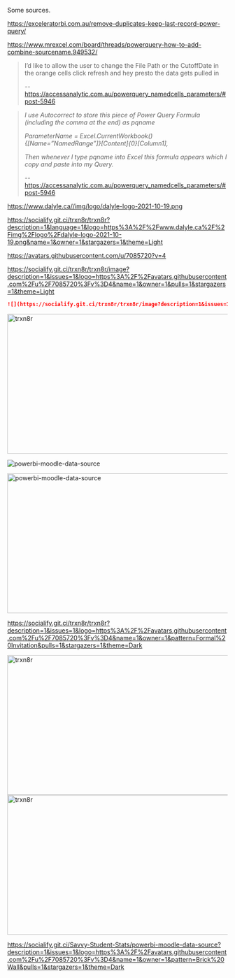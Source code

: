 
Some sources.


https://exceleratorbi.com.au/remove-duplicates-keep-last-record-power-query/

https://www.mrexcel.com/board/threads/powerquery-how-to-add-combine-sourcename.949532/




> I’d like to allow the user to change the File Path or the CutoffDate in the orange cells click refresh and hey presto the data gets pulled in
>
> -- https://accessanalytic.com.au/powerquery_namedcells_parameters/#post-5946


> _I use Autocorrect to store this piece of Power Query Formula (including the comma at the end) as pqname_
>
> _ParameterName = Excel.CurrentWorkbook(){[Name=”NamedRange”]}[Content]{0}[Column1],_
>
> _Then whenever I type pqname into Excel this formula appears which I copy and paste into my Query._
>
> -- https://accessanalytic.com.au/powerquery_namedcells_parameters/#post-5946





https://www.dalyle.ca//img/logo/dalyle-logo-2021-10-19.png


https://socialify.git.ci/trxn8r/trxn8r?description=1&language=1&logo=https%3A%2F%2Fwww.dalyle.ca%2F%2Fimg%2Flogo%2Fdalyle-logo-2021-10-19.png&name=1&owner=1&stargazers=1&theme=Light

https://avatars.githubusercontent.com/u/7085720?v=4



https://socialify.git.ci/trxn8r/trxn8r/image?description=1&issues=1&logo=https%3A%2F%2Favatars.githubusercontent.com%2Fu%2F7085720%3Fv%3D4&name=1&owner=1&pulls=1&stargazers=1&theme=Light



```md
![](https://socialify.git.ci/trxn8r/trxn8r/image?description=1&issues=1&logo=https%3A%2F%2Favatars.githubusercontent.com%2Fu%2F7085720%3Fv%3D4&name=1&owner=1&pulls=1&stargazers=1&theme=Light)
```



<img src="https://socialify.git.ci/trxn8r/trxn8r/image?description=1&issues=1&logo=https%3A%2F%2Favatars.githubusercontent.com%2Fu%2F7085720%3Fv%3D4&name=1&owner=1&pulls=1&stargazers=1&theme=Light" alt="trxn8r" width="640" height="320" />

![powerbi-moodle-data-source](https://socialify.git.ci/Savvy-Student-Stats/powerbi-moodle-data-source/image?description=1&forks=1&issues=1&logo=https%3A%2F%2Favatars.githubusercontent.com%2Fu%2F7085720%3Fv%3D4&name=1&owner=1&pulls=1&stargazers=1&theme=Light)


<img src="https://socialify.git.ci/Savvy-Student-Stats/powerbi-moodle-data-source/image?description=1&forks=1&issues=1&logo=https%3A%2F%2Favatars.githubusercontent.com%2Fu%2F7085720%3Fv%3D4&name=1&owner=1&pulls=1&stargazers=1&theme=Light" alt="powerbi-moodle-data-source" width="640" height="320" />





https://socialify.git.ci/trxn8r/trxn8r?description=1&issues=1&logo=https%3A%2F%2Favatars.githubusercontent.com%2Fu%2F7085720%3Fv%3D4&name=1&owner=1&pattern=Formal%20Invitation&pulls=1&stargazers=1&theme=Dark


<img src="https://socialify.git.ci/trxn8r/trxn8r/image?description=1&issues=1&logo=https%3A%2F%2Favatars.githubusercontent.com%2Fu%2F7085720%3Fv%3D4&name=1&owner=1&pattern=Formal%20Invitation&pulls=1&stargazers=1&theme=Dark" alt="trxn8r" width="640" height="320" />


<img src="https://socialify.git.ci/Savvy-Student-Stats/powerbi-moodle-data-source/image?description=1&issues=1&logo=https%3A%2F%2Favatars.githubusercontent.com%2Fu%2F7085720%3Fv%3D4&name=1&owner=1&pattern=Brick%20Wall&pulls=1&stargazers=1&theme=Dark" alt="trxn8r" width="640" height="320" />







https://socialify.git.ci/Savvy-Student-Stats/powerbi-moodle-data-source?description=1&issues=1&logo=https%3A%2F%2Favatars.githubusercontent.com%2Fu%2F7085720%3Fv%3D4&name=1&owner=1&pattern=Brick%20Wall&pulls=1&stargazers=1&theme=Dark




